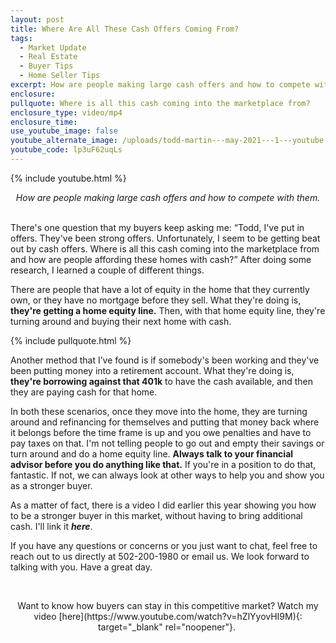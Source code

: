 ```yaml
---
layout: post
title: Where Are All These Cash Offers Coming From?
tags:
  - Market Update
  - Real Estate
  - Buyer Tips
  - Home Seller Tips
excerpt: How are people making large cash offers and how to compete with them.
enclosure:
pullquote: Where is all this cash coming into the marketplace from?
enclosure_type: video/mp4
enclosure_time:
use_youtube_image: false
youtube_alternate_image: /uploads/todd-martin---may-2021---1---youtube.jpeg
youtube_code: lp3uF62uqLs
---
```

{% include youtube.html %}

<center><em>How are people making large cash offers and how to compete with them.</em></center>

<center>&nbsp;</center>

There's one question that my buyers keep asking me: “Todd, I've put in offers. They've been strong offers. Unfortunately, I seem to be getting beat out by cash offers. Where is all this cash coming into the marketplace from and how are people affording these homes with cash?” After doing some research, I learned a couple of different things.

There are people that have a lot of equity in the home that they currently own, or they have no mortgage before they sell. What they're doing is, **they're getting a home equity line.** Then, with that home equity line, they're turning around and buying their next home with cash.

{% include pullquote.html %}

Another method that I’ve found is if somebody's been working and they've been putting money into a retirement account. What they're doing is, **they're borrowing against that 401k** to have the cash available, and then they are paying cash for that home.

In both these scenarios, once they move into the home, they are turning around and refinancing for themselves and putting that money back where it belongs before the time frame is up and you owe penalties and have to pay taxes on that. I'm not telling people to go out and empty their savings or turn around and do a home equity line. **Always talk to your financial advisor before you do anything like that.** If you're in a position to do that, fantastic. If not, we can always look at other ways to help you and show you as a stronger buyer.

As a matter of fact, there is a video I did earlier this year showing you how to be a stronger buyer in this market, without having to bring additional cash. I'll link it ***here***.&nbsp;

If you have any questions or concerns or you just want to chat, feel free to reach out to us directly at 502-200-1980 or email us. We look forward to talking with you. Have a great day.

&nbsp;

<center>Want to know how buyers can stay in this competitive market? Watch my video [here](https://www.youtube.com/watch?v=hZlYyovHI9M){: target="_blank" rel="noopener"}.&nbsp;</center>
